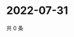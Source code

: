 # 2022-07-31

共 0 条

<!-- BEGIN WEIBO -->
<!-- 最后更新时间 Sun Jul 31 2022 15:14:22 GMT+0800 (China Standard Time) -->

<!-- END WEIBO -->
